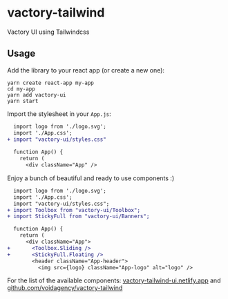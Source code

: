 # vactory-tailwind
Vactory UI using Tailwindcss

## Usage

Add the library to your react app (or create a new one):

```
yarn create react-app my-app
cd my-app
yarn add vactory-ui
yarn start
```
Import the stylesheet in your `App.js`:

```patch
  import logo from './logo.svg';
  import './App.css';
+ import "vactory-ui/styles.css"
  
  function App() {
    return (
      <div className="App" />     
```

Enjoy a bunch of beautiful and ready to use components :)


```patch
  import logo from './logo.svg';
  import './App.css';
  import "vactory-ui/styles.css";
+ import Toolbox from "vactory-ui/Toolbox";
+ import StickyFull from "vactory-ui/Banners";

  function App() {
    return (
      <div className="App">
+       <Toolbox.Sliding />
+       <StickyFull.Floating />
        <header className="App-header">
          <img src={logo} className="App-logo" alt="logo" />
```

For the list of the available components: 
[vactory-tailwind-ui.netlify.app](https://vactory-tailwind-ui.netlify.app/) 
and [github.com/voidagency/vactory-tailwind](https://github.com/voidagency/vactory-tailwind/tree/master/src/components)

